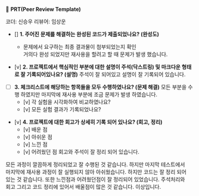 🔑 **PRT(Peer Review Template)**

코더: 신승우
리뷰어: 임상운

- []  **1. 주어진 문제를 해결하는 완성된 코드가 제출되었나요? (완성도)**
    - 문제에서 요구하는 최종 결과물이 첨부되었는지 확인  
      거의다 완성 되었지만 재사용을 할려고 할 때 문제가 발생 했습니다.  
  
     

- [v]  **2. 프로젝트에서 핵심적인 부분에 대한 설명이 주석(닥스트링) 및 마크다운 형태로 잘 기록되어있나요? (설명)**
    주석이 잘 되어있고 설명이 잘 기록되어 있습니다.

- [ ]  **3. 체크리스트에 해당하는 항목들을 모두 수행하였나요? (문제 해결)**
    모든 부분을 수행 하였지만 마지막에 재사용 부분에 조금 문제가 발생 하였습니다.    
    - [v]  각 실험을 시각화하여 비교하였나요?
    - [v]  모든 실험 결과가 기록되었나요?

- [v]  **4. 프로젝트에 대한 회고가 상세히 기록 되어 있나요? (회고, 정리)**
    - [v]  배운 점
    - [v]  아쉬운 점
    - [v]  느낀 점
    - [v]  어려웠던 점
    회고와 주석이 잘 정리 되어 있습니다.

 모든 과정이 깔끔하게 정리되었고 잘 수행된 것 같습니다. 하지만 마지막 테스트에서  
마지막에 재사용 과정이 잘 실행되지 않아 아쉬웠습니다. 하지만 코드는 잘 정리 되어  
있는 것 같습니다. 또한 느낀점과 어려웠던점이 잘 정리되어 있었습니다. 주석처리와  
회고 그리고 코드 정리에 있어서 배울점이 많은 것 같습니다. 이상입니다.
